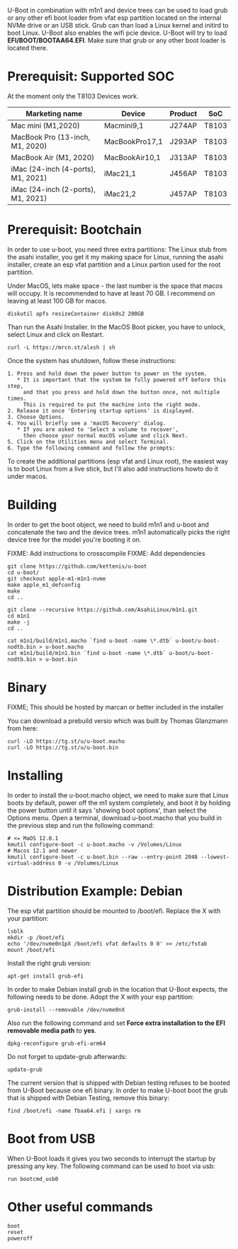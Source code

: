 U-Boot in combination with m1n1 and device trees can be used to load grub or
any other efi boot loader from vfat esp partition located on the internal NVMe drive
or an USB stick. Grub can than load a Linux kernel and initird to boot Linux. U-Boot
also enables the wifi pcie device. U-Boot will try to load **EFI/BOOT/BOOTAA64.EFI**.
Make sure that grub or any other boot loader is located there.

# Prerequisit: Supported SOC

At the moment only the T8103 Devices work.

| Marketing name | Device | Product | SoC |
| -------------- | ------ | ------- | --- |
| Mac mini (M1,2020) | Macmini9,1 | J274AP | T8103
| MacBook Pro (13-inch, M1, 2020) | MacBookPro17,1 | J293AP | T8103
| MacBook Air (M1, 2020) | MacBookAir10,1 | J313AP | T8103
| iMac (24-inch (4-ports), M1, 2021) | iMac21,1 | J456AP | T8103
| iMac (24-inch (2-ports), M1, 2021) | iMac21,2  | J457AP | T8103

# Prerequisit: Bootchain

In order to use u-boot, you need three extra partitions: The Linux stub from
the asahi installer, you get it my making space for Linux, running the asahi
installer, create an esp vfat partition and a Linux partion used for the root
partition.

Under MacOS, lets make space - the last number is the space that macos will
occupy. It is recommended to have at least 70 GB. I recommend on leaving at
least 100 GB for macos.
```
diskutil apfs resizeContainer disk0s2 200GB
```

Than run the Asahi Installer. In the MacOS Boot picker, you have to unlock,
select Linux and click on Restart.

```
curl -L https://mrcn.st/alxsh | sh
```

Once the system has shutdown, follow these instructions:
```
1. Press and hold down the power button to power on the system.
   * It is important that the system be fully powered off before this step,
     and that you press and hold down the button once, not multiple times.
     This is required to put the machine into the right mode.
2. Release it once 'Entering startup options' is displayed.
3. Choose Options.
4. You will briefly see a 'macOS Recovery' dialog.
   * If you are asked to 'Select a volume to recover',
     then choose your normal macOS volume and click Next.
5. Click on the Utilities menu and select Terminal.
6. Type the following command and follow the prompts:
```

To create the additional partitions (esp vfat and Linux root), the easiest way
is to boot Linux from a live stick, but I'll also add instructions howto do it
under macos.

# Building
In order to get the boot object, we need to build m1n1 and u-boot and
concatenate the two and the device trees. m1n1 automatically picks the
right device tree for the model you're booting it on.

FIXME: Add instructions to crosscompile
FIXME: Add dependencies

```
git clone https://github.com/kettenis/u-boot
cd u-boot/
git checkout apple-m1-m1n1-nvme
make apple_m1_defconfig
make
cd ..

git clone --recursive https://github.com/AsahiLinux/m1n1.git
cd m1n1
make -j
cd ..

cat m1n1/build/m1n1.macho `find u-boot -name \*.dtb` u-boot/u-boot-nodtb.bin > u-boot.macho
cat m1n1/build/m1n1.bin `find u-boot -name \*.dtb` u-boot/u-boot-nodtb.bin > u-boot.bin
```

# Binary

FIXME; This should be hosted by marcan or better included in the installer

You can download a prebuild versio which was built by Thomas Glanzmann from here:
```
curl -LO https://tg.st/u/u-boot.macho
curl -LO https://tg.st/u/u-boot.bin
```

# Installing
In order to install the u-boot.macho object, we need to make sure that Linux
boots by default, power off the m1 system completely, and boot it by holding
the power button until it says 'showing boot options', than select the Options
menu. Open a terminal, download u-boot.macho that you build in the previous
step and run the following command:

```
# <= MaOS 12.0.1
kmutil configure-boot -c u-boot.macho -v /Volumes/Linux
# Macos 12.1 and newer
kmutil configure-boot -c u-boot.bin --raw --entry-point 2048 --lowest-virtual-address 0 -v /Volumes/Linux
```

# Distribution Example: Debian

The esp vfat partition should be mounted to /boot/efi. Replace the X with your partition:

```
lsblk
mkdir -p /boot/efi
echo '/dev/nvme0n1pX /boot/efi vfat defaults 0 0' >> /etc/fstab
mount /boot/efi
```

Install the right grub version:

```
apt-get install grub-efi
```

In order to make Debian install grub in the location that U-Boot expects, the
following needs to be done. Adopt the X with your esp partition:

```
grub-install --removable /dev/nvme0nX
```

Also run the following command and set **Force extra installation to the EFI**
**removable media path** to **yes**.

```
dpkg-reconfigure grub-efi-arm64
```

Do not forget to update-grub afterwards:

```
update-grub
```

The current version that is shipped with Debian testing refuses to be booted from U-Boot
because one efi binary. In order to make U-boot boot the grub that is shipped
with Debian Testing, remove this binary:

```
find /boot/efi -name fbaa64.efi | xargs rm
```

# Boot from USB

When U-Boot loads it gives you two seconds to interrupt the startup by pressing
any key. The following command can be used to boot via usb:

```
run bootcmd_usb0
```

# Other useful commands

```
boot
reset
poweroff
```